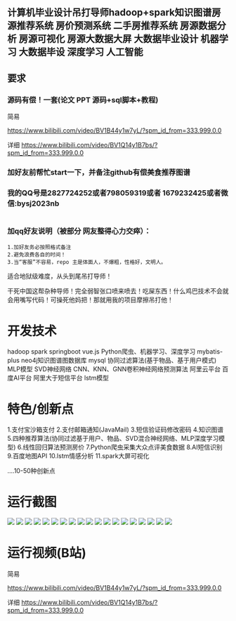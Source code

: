## 计算机毕业设计吊打导师hadoop+spark知识图谱房源推荐系统 房价预测系统 二手房推荐系统 房源数据分析 房源可视化 房源大数据大屏 大数据毕业设计 机器学习 大数据毕设 深度学习 人工智能

## 要求
### 源码有偿！一套(论文 PPT 源码+sql脚本+教程)

简易

https://www.bilibili.com/video/BV1B44y1w7yL/?spm_id_from=333.999.0.0

详细
https://www.bilibili.com/video/BV1Q14y1B7bs/?spm_id_from=333.999.0.0


### 
### 加好友前帮忙start一下，并备注github有偿美食推荐图谱
### 我的QQ号是2827724252或者798059319或者 1679232425或者微信:bysj2023nb

# 

### 加qq好友说明（被部分 网友整得心力交瘁）：
    1.加好友务必按照格式备注
    2.避免浪费各自的时间！
    3.当“客服”不容易，repo 主是体面人，不爆粗，性格好，文明人。



适合地狱级难度，从头到尾吊打导师！

干死中国这帮杂种导师！完全弱智张口喷来喷去！吃屎东西！什么鸡巴技术不会就会用嘴写代码！可操死他妈把！那就用我的项目摩擦吊打他！

# 开发技术
hadoop
spark
springboot
vue.js
Python爬虫、机器学习、深度学习
mybatis-plus
neo4j知识图谱图数据库
mysql
协同过滤算法(基于物品、基于用户模式)
MLP模型
SVD神经网络
CNN、KNN、GNN卷积神经网络预测算法
阿里云平台
百度AI平台
阿里大于短信平台
lstm模型

# 特色/创新点
1.支付宝沙箱支付
2.支付邮箱通知(JavaMail)
3.短信验证码修改密码
4.知识图谱
5.四种推荐算法(协同过滤基于用户、物品、SVD混合神经网络、MLP深度学习模型)
6.线性回归算法预测房价
7.Python爬虫采集大众点评美食数据
8.AI短信识别
9.百度地图API
10.lstm情感分析
11.spark大屏可视化



....10-50种创新点






# 运行截图

![](6.png)
![](1.png)
![](2.png)
![](3.png)
![](4.png)
![](5.png)
![](6.png)
![](7.png)
![](8.png)
![](9.png)
![](10.png)
![](11.png)
![](12.png)
![](13.png)
![](14.png)
![](15.png)
![](16.png)
![](17.png)
![](18.png)























# 运行视频(B站)

简易

https://www.bilibili.com/video/BV1B44y1w7yL/?spm_id_from=333.999.0.0

详细
https://www.bilibili.com/video/BV1Q14y1B7bs/?spm_id_from=333.999.0.0

